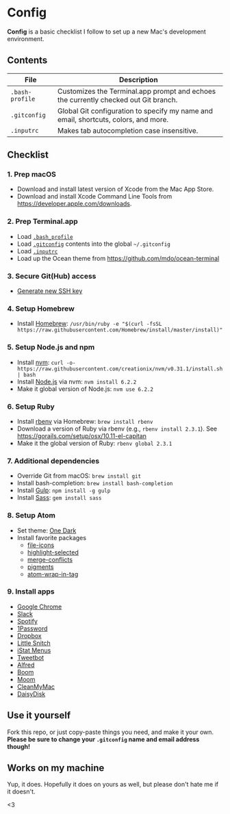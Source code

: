 # Config

**Config** is a basic checklist I follow to set up a new Mac's development environment.

## Contents

| File | Description |
| --- | --- |
| `.bash-profile` | Customizes the Terminal.app prompt and echoes the currently checked out Git branch. |
| `.gitconfig` | Global Git configuration to specify my name and email, shortcuts, colors, and more. |
| `.inputrc` | Makes tab autocompletion case insensitive. |

## Checklist

### 1. Prep macOS

- Download and install latest version of Xcode from the Mac App Store.
- Download and install Xcode Command Line Tools from <https://developer.apple.com/downloads>.

### 2. Prep Terminal.app

- Load [`.bash_profile`](/.bash_profile)
- Load [`.gitconfig`](/.gitconfig) contents into the global `~/.gitconfig`
- Load [`.inputrc`](/.inputrc)
- Load up the Ocean theme from <https://github.com/mdo/ocean-terminal>

### 3. Secure Git(Hub) access

- [Generate new SSH key](https://help.github.com/articles/generating-ssh-keys)

### 4. Setup Homebrew

- Install [Homebrew](http://brew.sh): `/usr/bin/ruby -e "$(curl -fsSL https://raw.githubusercontent.com/Homebrew/install/master/install)"`

### 5. Setup Node.js and npm

- Install [nvm](https://github.com/creationix/nvm): `curl -o- https://raw.githubusercontent.com/creationix/nvm/v0.31.1/install.sh | bash`
- Install [Node.js](https://nodejs.org/en) via nvm: `nvm install 6.2.2`
- Make it global version of Node.js: `nvm use 6.2.2`

### 6. Setup Ruby

- Install [rbenv](https://github.com/rbenv/rbenv) via Homebrew: `brew install rbenv`
- Download a version of Ruby via rbenv (e.g., `rbenv install 2.3.1`). See <https://gorails.com/setup/osx/10.11-el-capitan>
- Make it the global version of Ruby: `rbenv global 2.3.1`

### 7. Additional dependencies

- Override Git from macOS: `brew install git`
- Install bash-completion: `brew install bash-completion`
- Install [Gulp](http://gulpjs.com): `npm install -g gulp`
- Install [Sass](http://sass-lang.com): `gem install sass`

### 8. Setup Atom

- Set theme: [One Dark](https://github.com/atom/one-dark-ui)
- Install favorite packages
  - [file-icons](https://atom.io/packages/file-icons)
  - [highlight-selected](https://atom.io/packages/highlight-selected)
  - [merge-conflicts](https://atom.io/packages/merge-conflicts)
  - [pigments](https://atom.io/packages/pigments)
  - [atom-wrap-in-tag](https://atom.io/packages/atom-wrap-in-tag)

### 9. Install apps

- [Google Chrome](https://www.google.com/chrome/browser/desktop)
- [Slack](https://slack.com/downloads)
- [Spotify](https://www.spotify.com/download/mac)
- [1Password](https://1password.com)
- [Dropbox](https://www.dropbox.com)
- [Little Snitch](https://www.obdev.at/products/littlesnitch)
- [iStat Menus](https://bjango.com/mac/istatmenus)
- [Tweetbot](http://tapbots.com/tweetbot/mac)
- [Alfred](https://www.alfredapp.com)
- [Boom](http://www.globaldelight.com/boom)
- [Moom](https://manytricks.com/moom)
- [CleanMyMac](http://cleanmymac.com)
- [DaisyDisk](https://daisydiskapp.com)

## Use it yourself

Fork this repo, or just copy-paste things you need, and make it your own. **Please be sure to change your `.gitconfig` name and email address though!**

## Works on my machine

Yup, it does. Hopefully it does on yours as well, but please don't hate me if it doesn't.

<3
